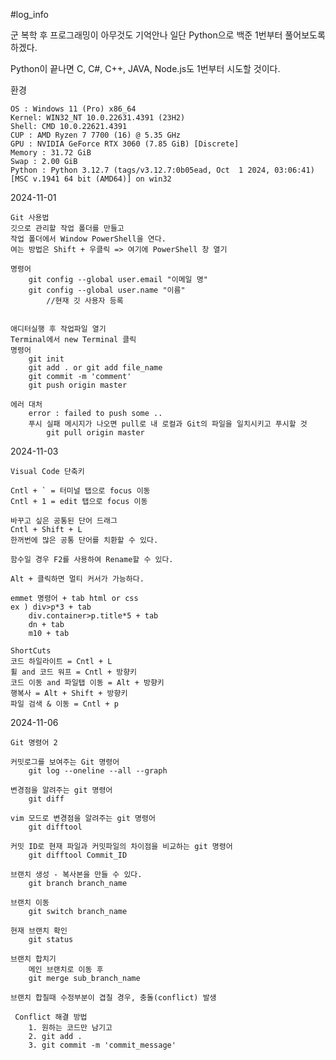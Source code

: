 #log_info

군 복학 후 프로그래밍이 아무것도 기억안나
일단 Python으로 백준 1번부터 풀어보도록 하겠다.

Python이 끝나면
C, C#, C++, JAVA, Node.js도 1번부터 시도할 것이다.

환경

    OS : Windows 11 (Pro) x86_64
    Kernel: WIN32_NT 10.0.22631.4391 (23H2)
    Shell: CMD 10.0.22621.4391
    CUP : AMD Ryzen 7 7700 (16) @ 5.35 GHz
    GPU : NVIDIA GeForce RTX 3060 (7.85 GiB) [Discrete]
    Memory : 31.72 GiB
    Swap : 2.00 GiB
    Python : Python 3.12.7 (tags/v3.12.7:0b05ead, Oct  1 2024, 03:06:41) [MSC v.1941 64 bit (AMD64)] on win32

2024-11-01

    Git 사용법
    깃으로 관리할 작업 폴더를 만들고
    작업 폴더에서 Window PowerShell을 연다.
    여는 방법은 Shift + 우클릭 => 여기에 PowerShell 창 열기
    
    명령어
        git config --global user.email "이메일 명"
        git config --global user.name "이름"
            //현재 깃 사용자 등록

        
    애디터실행 후 작업파일 열기
    Terminal에서 new Terminal 클릭
    명령어
        git init
        git add . or git add file_name
        git commit -m 'comment'
        git push origin master

    에러 대처
        error : failed to push some ..
        푸시 실패 메시지가 나오면 pull로 내 로컬과 Git의 파일을 일치시키고 푸시할 것
            git pull origin master

2024-11-03

    Visual Code 단축키

    Cntl + ` = 터미널 탭으로 focus 이동
    Cntl + 1 = edit 탭으로 focus 이동

    바꾸고 싶은 공통된 단어 드래그
    Cntl + Shift + L
    한꺼번에 많은 공통 단어를 치환할 수 있다.

    함수일 경우 F2를 사용하여 Rename할 수 있다.

    Alt + 클릭하면 멀티 커서가 가능하다.

    emmet 명령어 + tab html or css  
    ex ) div>p*3 + tab
        div.container>p.title*5 + tab
        dn + tab
        m10 + tab

    ShortCuts
    코드 하일라이트 = Cntl + L
    휠 and 코드 워프 = Cntl + 방향키
    코드 이동 and 파일탭 이동 = Alt + 방향키
    행복사 = Alt + Shift + 방향키
    파일 검색 & 이동 = Cntl + p
    
2024-11-06

    Git 명령어 2

    커밋로그를 보여주는 Git 명령어
        git log --oneline --all --graph

    변경점을 알려주는 git 명령어
        git diff

    vim 모드로 변경점을 알려주는 git 명령어
        git difftool

    커밋 ID로 현재 파일과 커밋파일의 차이점을 비교하는 git 명령어
        git difftool Commit_ID

    브랜치 생성 - 복사본을 만들 수 있다.
        git branch branch_name
    
    브랜치 이동
        git switch branch_name

    현재 브랜치 확인
        git status

    브랜치 합치기
        메인 브랜치로 이동 후
        git merge sub_branch_name

    브랜치 합칠때 수정부분이 겹칠 경우, 충돌(conflict) 발생

     Conflict 해결 방법
        1. 원하는 코드만 남기고
        2. git add .
        3. git commit -m 'commit_message'



